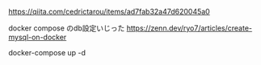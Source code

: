 https://qiita.com/cedrictarou/items/ad7fab32a47d620045a0

docker compose のdb設定いじった
https://zenn.dev/ryo7/articles/create-mysql-on-docker


docker-compose up -d